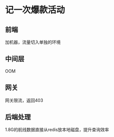 # 记一次爆款活动

## 前端

加机器，流量切入单独的环境

## 中间层

OOM

## 网关

网关限流，返回403

## 后端处理

1.8G的航线数据直接从redis放本地磁盘，提升查询效率
